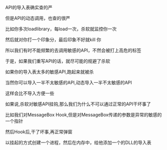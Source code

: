 API的导入表确实查的严

但是API的动态调用，也查的很严

比如你多次loadlibrary，每load一次，杀软就监控你一次

然后就对你打一个印象分，最后印象不好就kill 你



所以我们有时不能频繁的去调用敏感的API，不然会被打上高危的标签

于是，如果我们重写API的话，就尽可能的规避了杀软



如果你的导入表太多的敏感API,跑起来就被杀

当然你可以导入一半不太敏感的API,动态导入一半不太敏感的API

这样会比不导入方便一些



如果说,杀软对敏感API挂钩,那么我们为什么不可以通过正常的API干坏事了

比如我们对MessageBox Hook,但是对MessageBox传递的参数是异常的敏感的一个指针

然后Hook后,干了坏事,再正常弹窗

以挂起的方式创建一个进程，然后在内存中，给他添加一个的DLL的导入表



 

